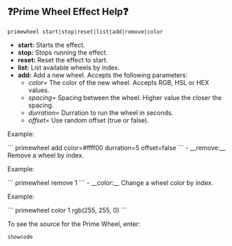 ## :question:__Prime Wheel Effect Help__:question:
```
primewheel start|stop|reset|list|add|remove|color
```

- __start:__  Starts the effect.
- __stop:__  Stops running the effect.
- __reset:__  Reset the effect to start.
- __list:__  List available wheels by index.
- __add:__  Add a new wheel.  Accepts the following parameters:
    - *color=* The color of the new wheel.  Accepts RGB, HSL or HEX values.
    - *spacing=* Spacing between the wheel.  Higher value the closer the spacing.
    - *durration=* Durration to run the wheel in seconds.
    - *offset=* Use random offset (true or false).
<p>Example:</p>
```
primewheel add color=#ffff00 durration=5 offset=false
```
- __remove:__  Remove a wheel by index.
<p>Example:</p>
```
primewheel remove 1
```
- __color:__  Change a wheel color by index.
<p>Example:</p>
```
primewheel color 1 rgb(255, 255, 0)
```

To see the source for the Prime Wheel, enter:
```
showcode
```
